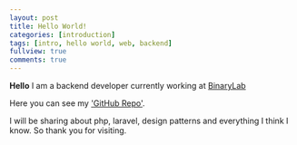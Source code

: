 ```yaml
---
layout: post
title: Hello World!
categories: [introduction]
tags: [intro, hello world, web, backend]
fullview: true
comments: true
---
```

**Hello** I am a backend developer currently working at [BinaryLab](https://binarylab.io)

Here you can see my ['GitHub Repo'](https://github.com/aungwinthant). 

I will be sharing about php, laravel, design patterns and everything I think I know. So thank you for visiting.
